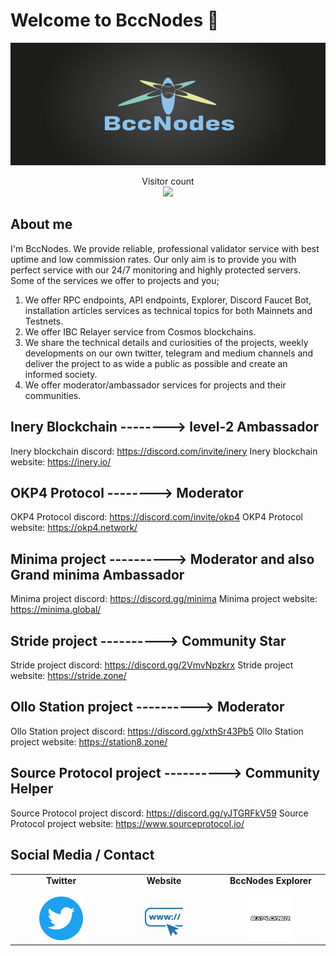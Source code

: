 # Welcome to BccNodes :wave:

<img src="banner.png">

<p align="center"> 
  Visitor count<br>
  <img src="https://profile-counter.glitch.me/berkcanode/count.svg" />
</p>

## About me

I'm BccNodes. We provide reliable, professional validator service with best uptime and low commission rates. Our only aim is to provide you with perfect service with our 24/7 monitoring and highly protected servers. Some of the services we offer to projects and you;

 1. We offer RPC endpoints, API endpoints, Explorer, Discord Faucet Bot, installation articles services as technical topics for both Mainnets and Testnets.
 2. We offer IBC Relayer service from Cosmos blockchains.
 3. We share the technical details and curiosities of the projects, weekly developments on our own twitter, telegram and medium channels and deliver the project to as wide a public as possible and create an informed society.
 4. We offer moderator/ambassador services for projects and their communities.

## Inery Blockchain --------> level-2 Ambassador 

Inery blockchain discord: https://discord.com/invite/inery
Inery blockchain website: https://inery.io/

## OKP4 Protocol --------> Moderator

OKP4 Protocol discord: https://discord.com/invite/okp4
OKP4 Protocol website: https://okp4.network/


 ## Minima project ----------> Moderator and also Grand minima Ambassador

Minima project discord: https://discord.gg/minima
Minima project website: https://minima.global/

 ## Stride project ----------> Community Star 

Stride project discord: https://discord.gg/2VmvNpzkrx
Stride project website: https://stride.zone/

 ## Ollo Station project ----------> Moderator

Ollo Station project discord: https://discord.gg/xthSr43Pb5
Ollo Station project website: https://station8.zone/

 ## Source Protocol project ----------> Community Helper 

Source Protocol project discord: https://discord.gg/yJTGRFkV59
Source Protocol project website: https://www.sourceprotocol.io/ 




## Social Media / Contact

<table width="900px" align="center">
    <tbody>
        <tr valign="top">
            <td width="300px" align="center">
            <span><strong>Twitter</strong></span><br><br />
            <a href="https://twitter.com/bccnodes" target="_blank" rel="noopener noreferrer">
            <img height="70px" src="twitter.png">
            </td>
            <td width="300px" align="center">
            <span><strong>Website</strong></span><br><br />
            <a href="https://bccnodes.com/" target="_blank" rel="noopener noreferrer">
            <img height="70px" src="web.png">
            </td>
            <td width="300px" align="center">
            <span><strong>BccNodes Explorer</strong></span><br><br />
            <a href="https://explorer.bccnodes.com/" target="_blank" rel="noopener noreferrer">
            <img height="70px" src="exp (1).png">
            </td>
        </tr>
    </tbody>
</table>



